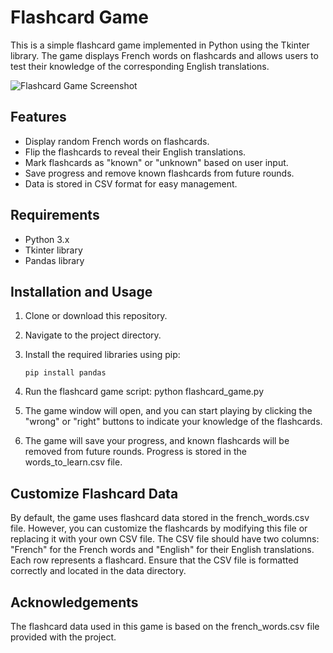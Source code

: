 # Flashcard Game

This is a simple flashcard game implemented in Python using the Tkinter library. The game displays French words on flashcards and allows users to test their knowledge of the corresponding English translations.

![Flashcard Game Screenshot](./screenshot.png)

## Features

- Display random French words on flashcards.
- Flip the flashcards to reveal their English translations.
- Mark flashcards as "known" or "unknown" based on user input.
- Save progress and remove known flashcards from future rounds.
- Data is stored in CSV format for easy management.

## Requirements

- Python 3.x
- Tkinter library
- Pandas library

## Installation and Usage

1. Clone or download this repository.

2. Navigate to the project directory.

3. Install the required libraries using pip:

   ```shell
   pip install pandas
4. Run the flashcard game script: python flashcard_game.py
5. The game window will open, and you can start playing by clicking the "wrong" or "right" buttons to indicate your knowledge of the flashcards.
6. The game will save your progress, and known flashcards will be removed from future rounds. Progress is stored in the words_to_learn.csv file.

## Customize Flashcard Data   

By default, the game uses flashcard data stored in the french_words.csv file. However, you can customize the flashcards by modifying this file or replacing it with your own CSV file.
The CSV file should have two columns: "French" for the French words and "English" for their English translations. Each row represents a flashcard.
Ensure that the CSV file is formatted correctly and located in the data directory.

## Acknowledgements
The flashcard data used in this game is based on the french_words.csv file provided with the project.
